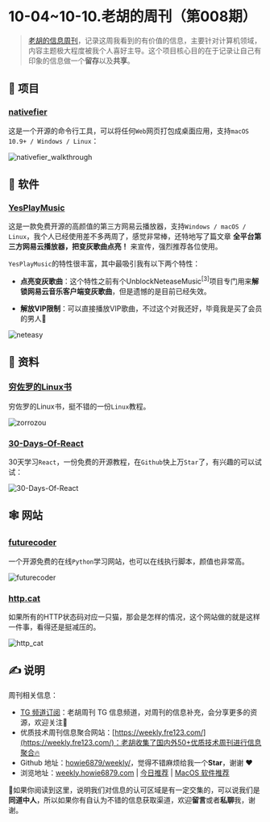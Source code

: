 # 10-04~10-10.老胡的周刊（第008期）

> [老胡的信息周刊](https://weekly.howie6879.com/)，记录这周我看到的有价值的信息，主要针对计算机领域，内容主题极大程度被我个人喜好主导。这个项目核心目的在于记录让自己有印象的信息做一个**留存**以及**共享**。

## 🎯 项目

### [nativefier](https://github.com/nativefier/nativefier)

这是一个开源的命令行工具，可以将任何`Web`网页打包成桌面应用，支持`macOS 10.9+ / Windows / Linux`：

![nativefier_walkthrough](https://images-1252557999.file.myqcloud.com/uPic/nativefier_walkthrough.gif)

## 🤖 软件

### [YesPlayMusic](https://github.com/qier222/YesPlayMusic)

这是一款免费开源的高颜值的第三方网易云播放器，支持`Windows / macOS / Linux`，我个人已经使用差不多两周了，感觉非常棒，还特地写了篇文章 **全平台第三方网易云播放器，把变灰歌曲点亮！** 来宣传，强烈推荐各位使用。

`YesPlayMusic`的特性很丰富，其中最吸引我有以下两个特性：

- **点亮变灰歌曲**：这个特性之前有个UnblockNeteaseMusic<sup>\[3\]</sup>项目专门用来**解锁网易云音乐客户端变灰歌曲**，但是遗憾的是目前已经失效。
  
- **解放VIP限制**：可以直接播放VIP歌曲，不过这个对我还好，毕竟我是买了会员的男人🤗
  

![neteasy](https://images-1252557999.file.myqcloud.com/uPic/neteasy.png)

## 👀 资料

### [穷佐罗的Linux书](https://zorrozou.github.io/)

穷佐罗的Linux书，挺不错的一份`Linux`教程。

![zorrozou](https://images-1252557999.file.myqcloud.com/uPic/zorrozou.jpg)

### [30-Days-Of-React](https://github.com/Asabeneh/30-Days-Of-React)

30天学习`React`，一份免费的开源教程，在`Github`快上万`Star`了，有兴趣的可以试试：

![30-Days-Of-React](https://images-1252557999.file.myqcloud.com/uPic/GeYfjR.jpg)

## 🕸 网站

### [futurecoder](https://futurecoder.io/course/#ide)

一个开源免费的在线`Python`学习网站，也可以在线执行脚本，颜值也非常高。

![futurecoder](https://images-1252557999.file.myqcloud.com/uPic/futurecoder.jpg)

### [http.cat](https://http.cat)

如果所有的HTTP状态码对应一只猫，那会是怎样的情况，这个网站做的就是这样一件事，看得还是挺减压的。

![http_cat](https://images-1252557999.file.myqcloud.com/uPic/http_cat.jpg)

## ✍️ 说明

周刊相关信息：

- [TG 频道订阅](https://t.me/howie_weekly)：老胡周刊 TG 信息频道，对周刊的信息补充，会分享更多的资源，欢迎关注👏
- 优质技术周刊信息聚合网站：[https://weekly.fre123.com/](https://weekly.fre123.com/)：老胡收集了国内外50+优质技术周刊进行信息聚合🔥
- Github 地址：[howie6879/weekly/](https://github.com/howie6879/weekly/)，觉得不错麻烦给我一个**Star**，谢谢 ❤️
- 浏览地址：[weekly.howie6879.com](https://weekly.howie6879.com) | [今日推荐](https://weekly.howie6879.com/recommend/index.html) | [MacOS 软件推荐](https://weekly.howie6879.com/soft/mac.html)

🙌如果你阅读到这里，说明我们对信息的认可区域是有一定交集的，可以说我们是**同道中人**，所以如果你有自认为不错的信息获取渠道，欢迎**留言**或者**私聊**我，谢谢。
